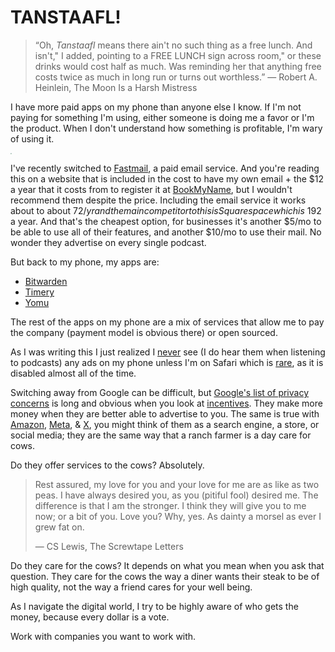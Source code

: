 # TANSTAAFL!

> “Oh, *Tanstaafl* means there ain't no such thing as a free lunch. And isn't," I added, pointing to a FREE LUNCH sign across room," or these drinks would cost half as much. Was reminding her that anything free costs twice as much in long run or turns out worthless.”
> ― Robert A. Heinlein, The Moon Is a Harsh Mistress

I have more paid apps on my phone than anyone else I know. If I'm not paying for something I'm using, either someone is doing me a favor or I'm the product. When I don't understand how something is profitable, I'm wary of using it.

 <img src="http://s3.media.squarespace.com/production/2129687/19317774/.a/6a00d8341d3df553ef0147e0e1aec2970b-pi" style="zoom:15%" />

I've recently switched to [Fastmail](https://www.fastmail.com/), a paid email service. And you're reading this on a website that is included in the cost to have my own email + the $12 a year that it costs from to register it at [BookMyName](https://www.bookmyname.com/), but I wouldn't recommend them despite the price. Including the email service it works about to about $72/yr and the main competitor to this is Squarespace which is ~$192 a year. And that's the cheapest option, for businesses it's another $5/mo to be able to use all of their features, and another $10/mo to use their mail. No wonder they advertise on every single podcast.

But back to my phone, my apps are: 

- [Bitwarden](https://bitwarden.com/)
- [Timery](https://timeryapp.com/)
- [Yomu](https://www.yomu-reader.com/)

The rest of the apps on my phone are a mix of services that allow me to pay the company (payment model is obvious there) or open sourced. 

As I was writing this I just realized I <u>never</u> see (I do hear them when listening to podcasts) any ads on my phone unless I'm on Safari which is [rare](https://www.gutenberg.org/files/1727/1727-h/1727-h.htm#chap12), as it is disabled almost all of the time. 

Switching away from Google can be difficult, but [Google's list of privacy concerns](https://en.wikipedia.org/wiki/Privacy_concerns_regarding_Google) is long and obvious when you look at [incentives](https://fs.blog/great-talks/psychology-human-misjudgment/). They make more money when they are better able to advertise to you. The same is true with [Amazon](https://www.amazon.com/), [Meta](https://about.meta.com/), & [X](https://twitter.com/?lang=en), you might think of them as a search engine, a store, or social media; they are the same way that a ranch farmer is a day care for cows. 

Do they offer services to the cows? Absolutely. 

> Rest assured, my love for you and your love for me are as like as two peas. I have always desired you, as you (pitiful fool) desired me. The difference is that I am the stronger. I think they will give you to me now; or a bit of you. Love you? Why, yes. As dainty a morsel as ever I grew fat on.
>
> ― CS Lewis, The Screwtape Letters

Do they care for the cows? It depends on what you mean when you ask that question. They care for the cows the way a diner wants their steak to be of high quality, not the way a friend cares for your well being.

As I navigate the digital world, I try to be highly aware of who gets the money, because every dollar is a vote. 

Work with companies you want to work with. 